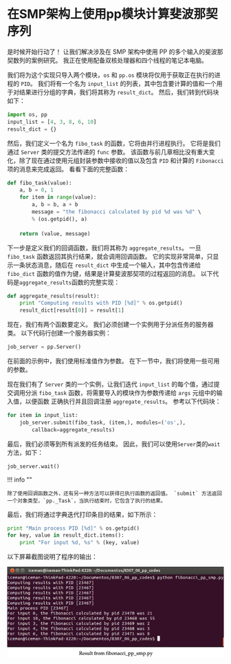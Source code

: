# 在SMP架构上使用pp模块计算斐波那契序列

是时候开始行动了！ 让我们解决涉及在 SMP 架构中使用 PP 的多个输入的斐波那契数列的案例研究。 我正在使用配备双核处理器和四个线程的笔记本电脑。

我们将为这个实现只导入两个模块，`os` 和 `pp.os` 模块将仅用于获取正在执行的进程的 `PID`。 我们将有一个名为 `input_list` 的列表，其中包含要计算的值和一个用于对结果进行分组的字典，我们将其称为 `result_dict`。 然后，我们转到代码块如下：

```python
import os, pp
input_list = [4, 3, 8, 6, 10]
result_dict = {}
```

然后，我们定义一个名为 `fibo_task` 的函数，它将由并行进程执行。 它将是我们通过 `Server` 类的提交方法传递的 `func` 参数。 该函数与前几章相比没有重大变化，除了现在通过使用元组封装参数中接收的值以及包含 `PID` 和计算的 `Fibonacci` 项的消息来完成返回。 看看下面的完整函数：

```python
def fibo_task(value):    
    a, b = 0, 1     
    for item in range(value):         
        a, b = b, a + b     
        message = "the fibonacci calculated by pid %d was %d" \         
        % (os.getpid(), a)     
    
    return (value, message)
```

下一步是定义我们的回调函数，我们将其称为 `aggregate_results`。 一旦 `fibo_task` 函数返回其执行结果，就会调用回调函数。 它的实现非常简单，只显示一条状态消息，随后在 `result_dict` 中生成一个输入，其中包含传递给 `fibo_dict` 函数的值作为键，结果是计算斐波那契项的过程返回的消息。 以下代码是`aggregate_results`函数的完整实现：

```python
def aggregate_results(result):    
    print "Computing results with PID [%d]" % os.getpid()
    result_dict[result[0]] = result[1]
```

现在，我们有两个函数要定义。 我们必须创建一个实例用于分派任务的服务器类。 以下代码行创建一个服务器实例：

```python
job_server = pp.Server()
```

在前面的示例中，我们使用标准值作为参数。 在下一节中，我们将使用一些可用的参数。

现在我们有了 `Server` 类的一个实例，让我们迭代 `input_list` 的每个值，通过提交调用分派 `fibo_task` 函数，将需要导入的模块作为参数传递给 `args` 元组中的输入值，以便函数 正确执行并且回调注册 `aggregate_results`。 参考以下代码块：

```python
for item in input_list:    
    job_server.submit(fibo_task, (item,), modules=('os',),          
        callback=aggregate_results)
```

最后，我们必须等到所有派发的任务结束。 因此，我们可以使用`Server`类的`wait`方法，如下：

```python
job_server.wait()
```

!!! info ""

    除了使用回调函数之外，还有另一种方法可以获得已执行函数的返回值。 `submit` 方法返回一个对象类型，`pp._Task`，当执行结束时，它包含了执行的结果。

最后，我们将通过字典迭代打印条目的结果，如下所示：

```python
print "Main process PID [%d]" % os.getpid() 
for key, value in result_dict.items():    
    print "For input %d, %s" % (key, value)
```

以下屏幕截图说明了程序的输出：

![1](../imgs/6-01.png)
